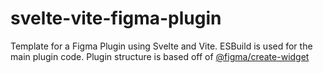 # svelte-vite-figma-plugin
Template for a Figma Plugin using Svelte and Vite. ESBuild is used for the main plugin code. Plugin structure is based off of [@figma/create-widget](https://www.npmjs.com/package/@figma/create-widget)
